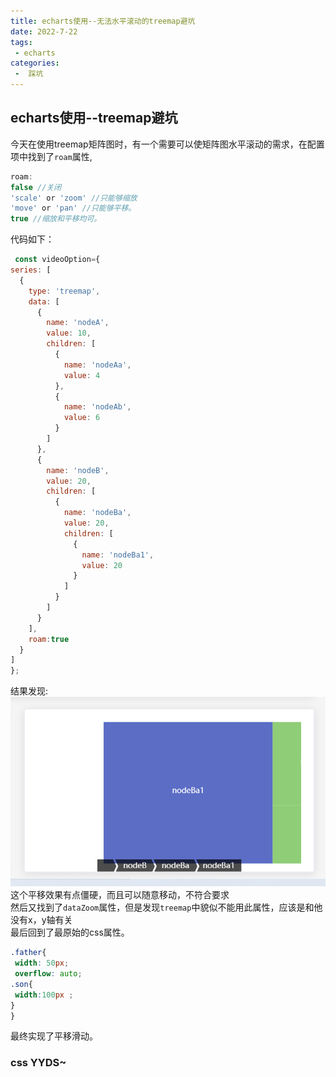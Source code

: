 ```yaml
---
title: echarts使用--无法水平滚动的treemap避坑
date: 2022-7-22
tags:
 - echarts
categories:
 -  踩坑
---  
```

## echarts使用--treemap避坑    
  今天在使用treemap矩阵图时，有一个需要可以使矩阵图水平滚动的需求，在配置项中找到了`roam`属性,  
  ```js
  roam:
  false //关闭
  'scale' or 'zoom' //只能够缩放
  'move' or 'pan' //只能够平移。
  true //缩放和平移均可。
  ```  
  代码如下：  
  ```js
   const videoOption={
  series: [
    {
      type: 'treemap',
      data: [
        {
          name: 'nodeA',
          value: 10,
          children: [
            {
              name: 'nodeAa',
              value: 4
            },
            {
              name: 'nodeAb',
              value: 6
            }
          ]
        },
        {
          name: 'nodeB',
          value: 20,
          children: [
            {
              name: 'nodeBa',
              value: 20,
              children: [
                {
                  name: 'nodeBa1',
                  value: 20
                }
              ]
            }
          ]
        }
      ],
      roam:true
    }
  ]
};  
```    
 结果发现:  
 ![](./722pic/demo1.gif)  
 这个平移效果有点僵硬，而且可以随意移动，不符合要求  
 然后又找到了`dataZoom`属性，但是发现`treemap`中貌似不能用此属性，应该是和他没有x，y轴有关  
 最后回到了最原始的css属性。  
 ```css
 .father{
  width: 50px;
  overflow: auto;
.son{
  width:100px ;
}
}
``` 
最终实现了平移滑动。  
### css  YYDS~
 